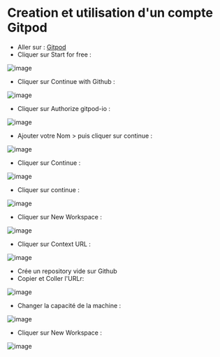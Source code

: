 # Creation et utilisation d'un compte Gitpod

- Aller sur : [Gitpod](https://www.gitpod.io/)
- Cliquer sur Start for free : 

![image](https://user-images.githubusercontent.com/123749462/225635172-ed9deb65-be66-4386-a900-a993a814b6d8.png)

- Cliquer sur Continue with Github : 

![image](https://user-images.githubusercontent.com/123749462/225637304-eff2de81-6739-447f-8ebe-fa1ed0009269.png)

- Cliquer sur Authorize gitpod-io :

![image](https://user-images.githubusercontent.com/123749462/225637621-65e29c37-d7ad-41fa-a6e2-ef398f6e96d6.png)

- Ajouter votre Nom > puis cliquer sur continue : 

![image](https://user-images.githubusercontent.com/123749462/225638708-270133d1-34e3-4508-9d51-2d9f7f7215b0.png)

- Cliquer sur Continue : 

![image](https://user-images.githubusercontent.com/123749462/225639253-d7df048d-f1a8-41e1-9884-aa69ef708787.png)

- Cliquer sur continue : 

![image](https://user-images.githubusercontent.com/123749462/225639739-4907dad5-f97f-43a8-b962-afc90a56e14e.png)

- Cliquer sur New Workspace : 

![image](https://user-images.githubusercontent.com/123749462/225640157-2cc63eb3-42b5-4b4d-ba45-661239f344d9.png)

- Cliquer sur Context URL :

![image](https://user-images.githubusercontent.com/123749462/225642485-cefe1ba2-d892-4a01-89c6-eb90d932db91.png)

- Crée un repository vide sur Github 
- Copier et Coller l'URLr: 

![image](https://user-images.githubusercontent.com/123749462/225642811-59d55165-5d8c-4575-842d-0e941bae80e1.png)

- Changer la capacité de la machine :

![image](https://user-images.githubusercontent.com/123757632/231158861-b2808e9b-9ddd-42d4-9329-4c042c92a5bd.png)

- Cliquer sur New Workspace : 

![image](https://user-images.githubusercontent.com/123749462/225643474-8194aa42-3bf5-48fd-a525-2468db393483.png)
